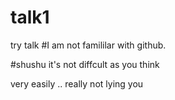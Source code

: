 # talk1

try talk
#I am not famililar with github.

#shushu
it's not diffcult as you think

very easily .. really  not lying you 
